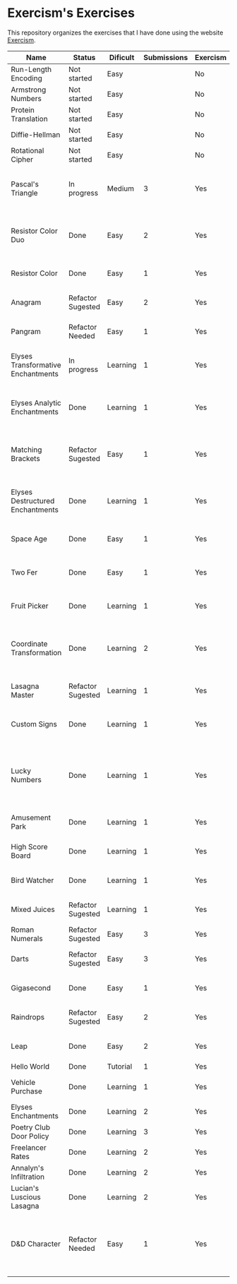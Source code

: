 # Exercism's Exercises

This repository organizes the exercises that I have done using the website [Exercism](exercism.org).

|Name                              |Status           |Dificult|Submissions|Exercism|GitHub|Content                                                                                    |Exercise Link                                                                      |Repository Link                                                                             |Obs                                                                                                                                                                                                                                               |
|----------------------------------|-----------------|--------|-----------|--------|------|-------------------------------------------------------------------------------------------|-----------------------------------------------------------------------------------|--------------------------------------------------------------------------------------------|--------------------------------------------------------------------------------------------------------------------------------------------------------------------------------------------------------------------------------------------------|
|Run-Length Encoding               |Not started      |Easy    |           |No      |No    |                                                                                           |https://exercism.org/tracks/javascript/exercises/run-length-encoding               |                                                                                            |                                                                                                                                                                                                                                                  |
|Armstrong Numbers                 |Not started      |Easy    |           |No      |No    |                                                                                           |https://exercism.org/tracks/javascript/exercises/armstrong-numbers                 |                                                                                            |                                                                                                                                                                                                                                                  |
|Protein Translation               |Not started      |Easy    |           |No      |No    |                                                                                           |https://exercism.org/tracks/javascript/exercises/protein-translation               |                                                                                            |                                                                                                                                                                                                                                                  |
|Diffie-Hellman                    |Not started      |Easy    |           |No      |No    |                                                                                           |https://exercism.org/tracks/javascript/exercises/diffie-hellman                    |                                                                                            |                                                                                                                                                                                                                                                  |
|Rotational Cipher                 |Not started      |Easy    |           |No      |No    |                                                                                           |https://exercism.org/tracks/javascript/exercises/rotational-cipher                 |                                                                                            |                                                                                                                                                                                                                                                  |
|Pascal's Triangle                 |In progress      |Medium  |3          |Yes     |Yes   |array, boolean, conditionals, loop, numbers, types, undefined                              |https://exercism.org/tracks/javascript/exercises/pascals-triangle                  |https://github.com/tzanarde/Exercism/tree/main/javascript/pascals-triangle                  |Maybe it is possible to use recursion instead of loopings.                                                                                                                                                                                        |
|Resistor Color Duo                |Done             |Easy    |2          |Yes     |Yes   |array, array analysis, interpolation, string, template string, variables                   |https://exercism.org/tracks/javascript/exercises/resistor-color-duo                |https://github.com/tzanarde/Exercism/tree/main/javascript/resistor-color-duo                |                                                                                                                                                                                                                                                  |
|Resistor Color                    |Done             |Easy    |1          |Yes     |Yes   |array, array analysis, variables                                                           |https://exercism.org/tracks/javascript/exercises/resistor-color                    |https://github.com/tzanarde/Exercism/tree/main/javascript/resistor-color                    |                                                                                                                                                                                                                                                  |
|Anagram                           |Refactor Sugested|Easy    |2          |Yes     |Yes   |array, comparision, loop, string                                                           |https://exercism.org/tracks/javascript/exercises/anagram                           |https://github.com/tzanarde/Exercism/tree/main/javascript/anagram                           |Maybe there is a solution to without using the loop through the candidateWord.                                                                                                                                                                    |
|Pangram                           |Refactor Needed  |Easy    |1          |Yes     |Yes   |array, loop, string                                                                        |https://exercism.org/tracks/javascript/exercises/pangram                           |https://github.com/tzanarde/Exercism/tree/main/javascript/pangram                           |It is possible to improve the solution using better tools.  1. It is not necessary to map lower and upper characters; 2. It is possible to use the every() function, usually used with arrays, but also works with strings.  No loop is necessary.|
|Elyses Transformative Enchantments|In progress      |Learning|1          |Yes     |Yes   |array, array transformations, arrow function, functions                                    |https://exercism.org/tracks/javascript/exercises/elyses-transformative-enchantments|https://github.com/tzanarde/Exercism/tree/main/javascript/elyses-transformative-enchantments|These functions learned on this exercise are much useful and I must practice it more. Using this tools, I’m going to create better codes. The reduce() function seems to be really powerfull and usefull for several kind of approaches.          |
|Elyses Analytic Enchantments      |Done             |Learning|1          |Yes     |Yes   |array, array analysis, arrow function, functions, module                                   |https://exercism.org/tracks/javascript/exercises/elyses-analytic-enchantments      |https://github.com/tzanarde/Exercism/tree/main/javascript/elyses-analytic-enchantments      |Many more array analysis functions are shown https://developer.mozilla.org/en-US/docs/Web/JavaScript/Reference/Global_Objects/Array#Instance_methods.                                                                                             |
|Matching Brackets                 |Refactor Sugested|Easy    |1          |Yes     |Yes   |array, comparision, conditionals, increment, loop, string                                  |https://exercism.org/tracks/javascript/exercises/matching-brackets                 |https://github.com/tzanarde/Exercism/tree/main/javascript/matching-brackets                 |Very interesting exercise, a refactor is highly recommended to create a shorter code, a simpler logic and avoid using several variable, maybe using an array.                                                                                     |
|Elyses Destructured Enchantments  |Done             |Learning|1          |Yes     |Yes   |array, array destructuring, functions, rest and spread, variables                          |https://exercism.org/tracks/javascript/exercises/elyses-destructured-enchantments  |https://github.com/tzanarde/Exercism/tree/main/javascript/elyses-destructured-enchantments  |                                                                                                                                                                                                                                                  |
|Space Age                         |Done             |Easy    |1          |Yes     |Yes   |date, math, numbers, objects, round                                                        |https://exercism.org/tracks/javascript/exercises/space-age                         |https://github.com/tzanarde/Exercism/tree/main/javascript/space-age                         |                                                                                                                                                                                                                                                  |
|Two Fer                           |Done             |Easy    |1          |Yes     |Yes   |functions, interpolation, string, template string                                          |https://exercism.org/tracks/javascript/exercises/two-fer                           |https://github.com/tzanarde/Exercism/tree/main/javascript/two-fer                           |                                                                                                                                                                                                                                                  |
|Fruit Picker                      |Done             |Learning|1          |Yes     |Yes   |callback, functions, objects, pattern                                                      |https://exercism.org/tracks/javascript/exercises/fruit-picker                      |https://github.com/tzanarde/Exercism/tree/main/javascript/fruit-picker                      |Interesting that it looks like a code pattern. I should study it more and find out what pattern this resembles.                                                                                                                                   |
|Coordinate Transformation         |Done             |Learning|2          |Yes     |Yes   |closures, comparision, conditionals, functions, scopes, variables                          |https://exercism.org/tracks/javascript/exercises/coordinate-transformation         |https://github.com/tzanarde/Exercism/tree/main/javascript/coordinate-transformation         |The concept is a bit confusing and a little more practicing would be much apreciating.                                                                                                                                                            |
|Lasagna Master                    |Refactor Sugested|Learning|1          |Yes     |Yes   |array, functions, loop, objects                                                            |https://exercism.org/tracks/javascript/exercises/lasagna-master                    |https://github.com/tzanarde/Exercism/tree/main/javascript/lasagna-master                    |Improve the ‘quantities’ function implementation, to avoid using a loop and use a better way to count the elements on the array.  Try to use a function inside the object on the ‘scaleRecipe’ function, to calculate de scales.                  |
|Custom Signs                      |Done             |Learning|1          |Yes     |Yes   |interpolation, numbers, string, template string, ternary                                   |https://exercism.org/tracks/javascript/exercises/custom-signs                      |https://github.com/tzanarde/Exercism/tree/main/javascript/custom-signs                      |                                                                                                                                                                                                                                                  |
|Lucky Numbers                     |Done             |Learning|1          |Yes     |Yes   |array, boolean, coercion, conditionals, convertion, null, numbers, string, types, undefined|https://exercism.org/tracks/javascript/exercises/lucky-numbers                     |https://github.com/tzanarde/Exercism/tree/main/javascript/lucky-numbers                     |                                                                                                                                                                                                                                                  |
|Amusement Park                    |Done             |Learning|1          |Yes     |Yes   |conditionals, null, objects, undefined                                                     |https://exercism.org/tracks/javascript/exercises/amusement-park                    |https://github.com/tzanarde/Exercism/tree/main/javascript/amusement-park                    |                                                                                                                                                                                                                                                  |
|High Score Board                  |Done             |Learning|1          |Yes     |Yes   |array, functions, loop, objects, oo                                                        |https://exercism.org/tracks/javascript/exercises/high-score-board                  |https://github.com/tzanarde/Exercism/tree/main/javascript/high-score-board                  |                                                                                                                                                                                                                                                  |
|Bird Watcher                      |Done             |Learning|1          |Yes     |Yes   |array, conditionals, loop, module                                                          |https://exercism.org/tracks/javascript/exercises/bird-watcher                      |https://github.com/tzanarde/Exercism/tree/main/javascript/bird-watcher                      |                                                                                                                                                                                                                                                  |
|Mixed Juices                      |Refactor Sugested|Learning|1          |Yes     |Yes   |array, conditionals, loop                                                                  |https://exercism.org/tracks/javascript/exercises/mixed-juices                      |https://github.com/tzanarde/Exercism/tree/main/javascript/mixed-juices                      |It is possible to develop a better solution, using encapsulated functions and objects with the information, instead of using conditionals/cases. But the goal of the exercise was to practice switch case, so I used it.                          |
|Roman Numerals                    |Refactor Sugested|Easy    |3          |Yes     |Yes   |loop, objects                                                                              |https://exercism.org/tracks/javascript/exercises/roman-numerals                    |https://github.com/tzanarde/Exercism/tree/main/javascript/roman-numerals                    |Although my solution is very functional, it is possible to come up with a better solution, with less loop iterations.                                                                                                                             |
|Darts                             |Refactor Sugested|Easy    |3          |Yes     |Yes   |conditionals, math, numbers, objects                                                       |https://exercism.org/tracks/javascript/exercises/darts                             |https://github.com/tzanarde/Exercism/tree/main/javascript/darts                             |It is possible to go for another approach other than “ifs”.                                                                                                                                                                                       |
|Gigasecond                        |Done             |Easy    |1          |Yes     |Yes   |convertion, date, time, types                                                              |https://exercism.org/tracks/javascript/exercises/gigasecond                        |https://github.com/tzanarde/Exercism/tree/main/javascript/gigasecond                        |Date and time in javascript have several ways to be represented, so it is recommended to study a bit more about it.                                                                                                                               |
|Raindrops                         |Refactor Sugested|Easy    |2          |Yes     |Yes   |comparision, loop, objects, string                                                         |https://exercism.org/tracks/javascript/exercises/raindrops                         |https://github.com/tzanarde/Exercism/tree/main/javascript/raindrops                         |I think I can simplify the solution, although it is very good already.                                                                                                                                                                            |
|Leap                              |Done             |Easy    |2          |Yes     |Yes   |conditionals, module, numbers                                                              |https://exercism.org/tracks/javascript/exercises/leap                              |https://github.com/tzanarde/Exercism/tree/main/javascript/leap                              |                                                                                                                                                                                                                                                  |
|Hello World                       |Done             |Tutorial|1          |Yes     |Yes   |functions                                                                                  |https://exercism.org/tracks/javascript/exercises/hello-world                       |https://github.com/tzanarde/Exercism/tree/main/javascript/hello-world                       |                                                                                                                                                                                                                                                  |
|Vehicle Purchase                  |Done             |Learning|1          |Yes     |Yes   |comparision, conditionals, numbers, string                                                 |https://exercism.org/tracks/javascript/exercises/vehicle-purchase                  |https://github.com/tzanarde/Exercism/tree/main/javascript/vehicle-purchase                  |                                                                                                                                                                                                                                                  |
|Elyses Enchantments               |Done             |Learning|2          |Yes     |Yes   |array                                                                                      |https://exercism.org/tracks/javascript/exercises/elyses-enchantments               |https://github.com/tzanarde/Exercism/tree/main/javascript/elyses-enchantments               |                                                                                                                                                                                                                                                  |
|Poetry Club Door Policy           |Done             |Learning|3          |Yes     |Yes   |string                                                                                     |https://exercism.org/tracks/javascript/exercises/poetry-club-door-policy           |https://github.com/tzanarde/Exercism/tree/main/javascript/poetry-club-door-policy           |                                                                                                                                                                                                                                                  |
|Freelancer Rates                  |Done             |Learning|2          |Yes     |Yes   |module, numbers, round                                                                     |https://exercism.org/tracks/javascript/exercises/freelancer-rates                  |https://github.com/tzanarde/Exercism/tree/main/javascript/freelancer-rates                  |                                                                                                                                                                                                                                                  |
|Annalyn's Infiltration            |Done             |Learning|2          |Yes     |Yes   |boolean, conditionals                                                                      |https://exercism.org/tracks/javascript/exercises/annalyns-infiltration             |https://github.com/tzanarde/Exercism/tree/main/javascript/annalyns-infiltration             |                                                                                                                                                                                                                                                  |
|Lucian's Luscious Lasagna         |Done             |Learning|2          |Yes     |Yes   |functions, variables                                                                       |https://exercism.org/tracks/javascript/exercises/lasagna                           |https://github.com/tzanarde/Exercism/tree/main/javascript/lasagna                           |                                                                                                                                                                                                                                                  |
|D&D Character                     |Refactor Needed  |Easy    |1          |Yes     |Yes   |array, class, conditionals, constructor, getter, numbers, oo, random, setter, throw error  |https://exercism.org/tracks/javascript/exercises/dnd-character                     |https://github.com/tzanarde/Exercism/tree/main/javascript/dnd-character                     |It requires a better understanding of object orientation, I should return to it e refactor it after studying classes.                                                                                                                             |
